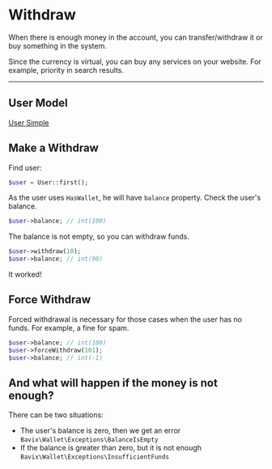 # Withdraw

When there is enough money in the account, you can transfer/withdraw 
it or buy something in the system.

Since the currency is virtual, you can buy any services on your website. 
For example, priority in search results.

---

## User Model

[User Simple](_include/models/user_simple.md ':include')

## Make a Withdraw

Find user:

```php
$user = User::first(); 
```

As the user uses `HasWallet`, he will have `balance` property. 
Check the user's balance.

```php
$user->balance; // int(100)
```

The balance is not empty, so you can withdraw funds.

```php
$user->withdraw(10); 
$user->balance; // int(90)
```

It worked! 

## Force Withdraw

Forced withdrawal is necessary for those cases when 
the user has no funds. For example, a fine for spam.

```php
$user->balance; // int(100)
$user->forceWithdraw(101);
$user->balance; // int(-1)
```

## And what will happen if the money is not enough?

There can be two situations:

- The user's balance is zero, then we get an error
`Bavix\Wallet\Exceptions\BalanceIsEmpty`
- If the balance is greater than zero, but it is not enough
`Bavix\Wallet\Exceptions\InsufficientFunds`
